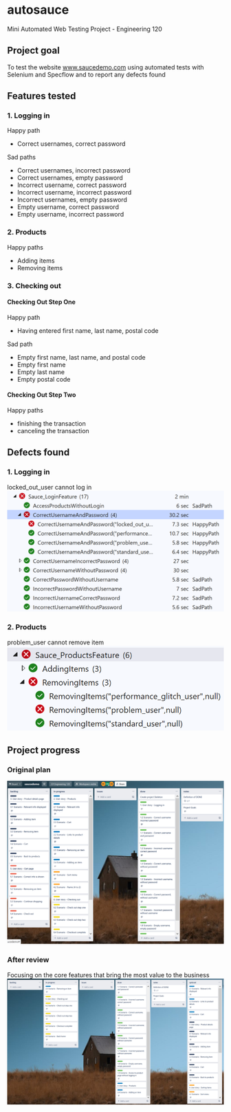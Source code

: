 # autosauce
Mini Automated Web Testing Project - Engineering 120

## Project goal
To test the website www.saucedemo.com using automated tests with Selenium and Specflow and to report any defects found

## Features tested

### 1. Logging in

Happy path
- Correct usernames, correct password

Sad paths
- Correct usernames, incorrect password
- Correct usernames, empty password
- Incorrect username, correct password
- Incorrect username, incorrect password
- Incorrect usernames, empty password
- Empty username, correct password
- Empty username, incorrect password


### 2. Products

Happy paths
- Adding items
- Removing items


### 3. Checking out
#### Checking Out Step One

Happy path
- Having entered first name, last name, postal code

Sad path
- Empty first name, last name, and postal code
- Empty first name
- Empty last name
- Empty postal code

#### Checking Out Step Two

Happy paths
- finishing the transaction
- canceling the transaction

## Defects found

### 1. Logging in
locked_out_user cannot log in
![pic1](pic1.png)

### 2. Products
problem_user cannot remove item
![pic2](pic2.png)


## Project progress

### Original plan
![pic3](pic3.png)

### After review
Focusing on the core features that bring the most value to the business
![pic4](pic4.png)


